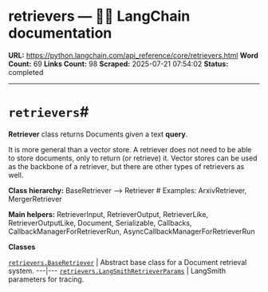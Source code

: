 # retrievers — 🦜🔗 LangChain  documentation

**URL:** https://python.langchain.com/api_reference/core/retrievers.html
**Word Count:** 69
**Links Count:** 98
**Scraped:** 2025-07-21 07:54:02
**Status:** completed

---

# `retrievers`\#

**Retriever** class returns Documents given a text **query**.

It is more general than a vector store. A retriever does not need to be able to store documents, only to return \(or retrieve\) it. Vector stores can be used as the backbone of a retriever, but there are other types of retrievers as well.

**Class hierarchy:**               BaseRetriever --> <name>Retriever  # Examples: ArxivRetriever, MergerRetriever     

**Main helpers:**               RetrieverInput, RetrieverOutput, RetrieverLike, RetrieverOutputLike,     Document, Serializable, Callbacks,     CallbackManagerForRetrieverRun, AsyncCallbackManagerForRetrieverRun     

**Classes**

[`retrievers.BaseRetriever`](https://python.langchain.com/api_reference/core/retrievers/langchain_core.retrievers.BaseRetriever.html#langchain_core.retrievers.BaseRetriever "langchain_core.retrievers.BaseRetriever") | Abstract base class for a Document retrieval system.   ---|---   [`retrievers.LangSmithRetrieverParams`](https://python.langchain.com/api_reference/core/retrievers/langchain_core.retrievers.LangSmithRetrieverParams.html#langchain_core.retrievers.LangSmithRetrieverParams "langchain_core.retrievers.LangSmithRetrieverParams") | LangSmith parameters for tracing.